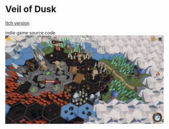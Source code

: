 # Veil of Dusk

[Itch version](https://forsakenaginor.itch.io/veilofdusk)

indie game source code
![screenshot](chrome_hLn5XRqhMu.png)
